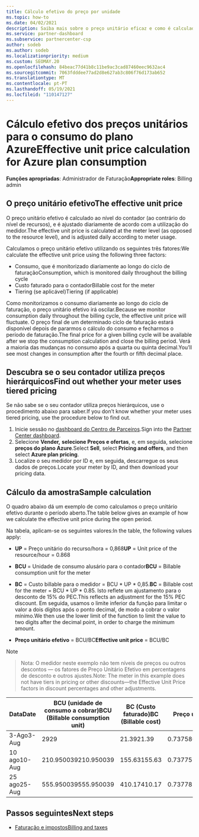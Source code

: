```yaml
---
title: Cálculo efetivo do preço por unidade
ms.topic: how-to
ms.date: 04/02/2021
description: Saiba mais sobre o preço unitário eficaz e como é calculado. Este artigo também inclui um cálculo de amostra.
ms.service: partner-dashboard
ms.subservice: partnercenter-csp
author: sodeb
ms.author: sodeb
ms.localizationpriority: medium
ms.custom: SEOMAY.20
ms.openlocfilehash: 84beac77d41b8c11be9ac3cad87460eec9632ac4
ms.sourcegitcommit: 7063fdddee77ad2d8e627ab3c806f76d173ab652
ms.translationtype: MT
ms.contentlocale: pt-PT
ms.lasthandoff: 05/19/2021
ms.locfileid: "110147127"
---
```

# <a name="effective-unit-price-calculation-for-azure-plan-consumption"></a><span data-ttu-id="f5439-104">Cálculo efetivo dos preços unitários para o consumo do plano Azure</span><span class="sxs-lookup"><span data-stu-id="f5439-104">Effective unit price calculation for Azure plan consumption</span></span>

<span data-ttu-id="f5439-105">**Funções apropriadas**: Administrador de Faturação</span><span class="sxs-lookup"><span data-stu-id="f5439-105">**Appropriate roles**: Billing admin</span></span>

## <a name="the-effective-unit-price"></a><span data-ttu-id="f5439-106">O preço unitário efetivo</span><span class="sxs-lookup"><span data-stu-id="f5439-106">The effective unit price</span></span>

<span data-ttu-id="f5439-107">O preço unitário efetivo é calculado ao nível do contador (ao contrário do nível de recursos), e é ajustado diariamente de acordo com a utilização do medidor.</span><span class="sxs-lookup"><span data-stu-id="f5439-107">The effective unit price is calculated at the meter level (as opposed to the resource level), and is adjusted daily according to meter usage.</span></span>

<span data-ttu-id="f5439-108">Calculamos o preço unitário efetivo utilizando os seguintes três fatores:</span><span class="sxs-lookup"><span data-stu-id="f5439-108">We calculate the effective unit price using the following three factors:</span></span>

- <span data-ttu-id="f5439-109">Consumo, que é monitorizado diariamente ao longo do ciclo de faturação</span><span class="sxs-lookup"><span data-stu-id="f5439-109">Consumption, which is monitored daily throughout the billing cycle</span></span>
- <span data-ttu-id="f5439-110">Custo faturado para o contador</span><span class="sxs-lookup"><span data-stu-id="f5439-110">Billable cost for the meter</span></span>
- <span data-ttu-id="f5439-111">Tiering (se aplicável)</span><span class="sxs-lookup"><span data-stu-id="f5439-111">Tiering (if applicable)</span></span>

<span data-ttu-id="f5439-112">Como monitorizamos o consumo diariamente ao longo do ciclo de faturação, o preço unitário efetivo irá oscilar.</span><span class="sxs-lookup"><span data-stu-id="f5439-112">Because we monitor consumption daily throughout the billing cycle, the effective unit price will fluctuate.</span></span> <span data-ttu-id="f5439-113">O preço final de um determinado ciclo de faturação estará disponível depois de pararmos o cálculo do consumo e fecharmos o período de faturação.</span><span class="sxs-lookup"><span data-stu-id="f5439-113">The final price for a given billing cycle will be available after we stop the consumption calculation and close the billing period.</span></span> <span data-ttu-id="f5439-114">Verá a maioria das mudanças no consumo após a quarta ou quinta decimal.</span><span class="sxs-lookup"><span data-stu-id="f5439-114">You’ll see most changes in consumption after the fourth or fifth decimal place.</span></span>

## <a name="find-out-whether-your-meter-uses-tiered-pricing"></a><span data-ttu-id="f5439-115">Descubra se o seu contador utiliza preços hierárquicos</span><span class="sxs-lookup"><span data-stu-id="f5439-115">Find out whether your meter uses tiered pricing</span></span>

<span data-ttu-id="f5439-116">Se não sabe se o seu contador utiliza preços hierárquicos, use o procedimento abaixo para saber.</span><span class="sxs-lookup"><span data-stu-id="f5439-116">If you don’t know whether your meter uses tiered pricing, use the procedure below to find out.</span></span> 

1. <span data-ttu-id="f5439-117">Inicie sessão no [dashboard do Centro de Parceiros](https://partner.microsoft.com/dashboard/).</span><span class="sxs-lookup"><span data-stu-id="f5439-117">Sign into the [Partner Center dashboard](https://partner.microsoft.com/dashboard/).</span></span>
2. <span data-ttu-id="f5439-118">Selecione **Vender,** **selecione Preços e ofertas**, e, em seguida, selecione **preços do plano Azure**.</span><span class="sxs-lookup"><span data-stu-id="f5439-118">Select **Sell**, select **Pricing and offers**, and then select **Azure plan pricing**.</span></span>
3. <span data-ttu-id="f5439-119">Localize o seu medidor por ID e, em seguida, descarregue os seus dados de preços.</span><span class="sxs-lookup"><span data-stu-id="f5439-119">Locate your meter by ID, and then download your pricing data.</span></span> 

## <a name="sample-calculation"></a><span data-ttu-id="f5439-120">Cálculo da amostra</span><span class="sxs-lookup"><span data-stu-id="f5439-120">Sample calculation</span></span>

<span data-ttu-id="f5439-121">O quadro abaixo dá um exemplo de como calculamos o preço unitário efetivo durante o período aberto.</span><span class="sxs-lookup"><span data-stu-id="f5439-121">The table below gives an example of how we calculate the effective unit price during the open period.</span></span>

<span data-ttu-id="f5439-122">Na tabela, aplicam-se os seguintes valores:</span><span class="sxs-lookup"><span data-stu-id="f5439-122">In the table, the following values apply:</span></span> 

- <span data-ttu-id="f5439-123">**UP** = Preço unitário do recurso/hora = 0,868</span><span class="sxs-lookup"><span data-stu-id="f5439-123">**UP** = Unit price of the resource/hour = 0.868</span></span>

- <span data-ttu-id="f5439-124">**BCU** = Unidade de consumo alusário para o contador</span><span class="sxs-lookup"><span data-stu-id="f5439-124">**BCU** = Billable consumption unit for the meter</span></span>

- <span data-ttu-id="f5439-125">**BC** = Custo billable para o medidor = BCU \* UP \* 0,85.</span><span class="sxs-lookup"><span data-stu-id="f5439-125">**BC** = Billable cost for the meter = BCU \* UP \* 0.85.</span></span> <span data-ttu-id="f5439-126">Isto reflete um ajustamento para o desconto de 15% do PEC.</span><span class="sxs-lookup"><span data-stu-id="f5439-126">This reflects an adjustment for the 15% PEC discount.</span></span> <span data-ttu-id="f5439-127">Em seguida, usamos o limite inferior da função para limitar o valor a dois dígitos após o ponto decimal, de modo a cobrar o valor mínimo.</span><span class="sxs-lookup"><span data-stu-id="f5439-127">We then use the lower limit of the function to limit the value to two digits after the decimal point, in order to charge the minimum amount.</span></span> 

- <span data-ttu-id="f5439-128">**Preço unitário efetivo** = BCU/BC</span><span class="sxs-lookup"><span data-stu-id="f5439-128">**Effective unit price** = BCU/BC</span></span>

>[!NOTE]

><span data-ttu-id="f5439-129">Nota: O medidor neste exemplo não tem níveis de preços ou outros descontos — os fatores de Preço Unitário Efetivo em percentagens de desconto e outros ajustes.</span><span class="sxs-lookup"><span data-stu-id="f5439-129">Note: The meter in this example does not have tiers in pricing or other discounts—the Effective Unit Price factors in discount percentages and other adjustments.</span></span>


| <span data-ttu-id="f5439-130">Data</span><span class="sxs-lookup"><span data-stu-id="f5439-130">Date</span></span> | <span data-ttu-id="f5439-131">BCU (unidade de consumo a cobrar)</span><span class="sxs-lookup"><span data-stu-id="f5439-131">BCU (Billable consumption unit)</span></span> | <span data-ttu-id="f5439-132">BC (Custo faturado)</span><span class="sxs-lookup"><span data-stu-id="f5439-132">BC (Billable cost)</span></span> | <span data-ttu-id="f5439-133">Preço unitário eficaz</span><span class="sxs-lookup"><span data-stu-id="f5439-133">Effective unit price</span></span> |
| ------ | ----------- | ----------- | ----------- |  
| <span data-ttu-id="f5439-134">3-Ago</span><span class="sxs-lookup"><span data-stu-id="f5439-134">3-Aug</span></span> | <span data-ttu-id="f5439-135">29</span><span class="sxs-lookup"><span data-stu-id="f5439-135">29</span></span> | <span data-ttu-id="f5439-136">21.39</span><span class="sxs-lookup"><span data-stu-id="f5439-136">21.39</span></span> | <span data-ttu-id="f5439-137">0.737586206896552</span><span class="sxs-lookup"><span data-stu-id="f5439-137">0.737586206896552</span></span> |
| <span data-ttu-id="f5439-138">10 ago</span><span class="sxs-lookup"><span data-stu-id="f5439-138">10-Aug</span></span> | <span data-ttu-id="f5439-139">210.950039</span><span class="sxs-lookup"><span data-stu-id="f5439-139">210.950039</span></span> | <span data-ttu-id="f5439-140">155.63</span><span class="sxs-lookup"><span data-stu-id="f5439-140">155.63</span></span> | <span data-ttu-id="f5439-141">0.737757626107858</span><span class="sxs-lookup"><span data-stu-id="f5439-141">0.737757626107858</span></span> |
| <span data-ttu-id="f5439-142">25 ago</span><span class="sxs-lookup"><span data-stu-id="f5439-142">25-Aug</span></span> | <span data-ttu-id="f5439-143">555.950039</span><span class="sxs-lookup"><span data-stu-id="f5439-143">555.950039</span></span> | <span data-ttu-id="f5439-144">410.17</span><span class="sxs-lookup"><span data-stu-id="f5439-144">410.17</span></span> | <span data-ttu-id="f5439-145">0.737782122900436</span><span class="sxs-lookup"><span data-stu-id="f5439-145">0.737782122900436</span></span> |

## <a name="next-steps"></a><span data-ttu-id="f5439-146">Passos seguintes</span><span class="sxs-lookup"><span data-stu-id="f5439-146">Next steps</span></span>

- [<span data-ttu-id="f5439-147">Faturação e impostos</span><span class="sxs-lookup"><span data-stu-id="f5439-147">Billing and taxes</span></span>](billing.md)
